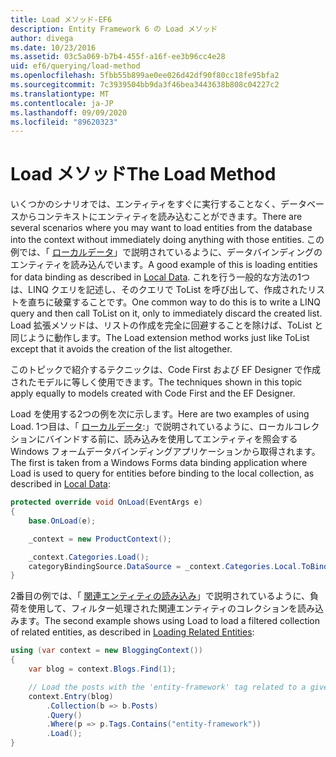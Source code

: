 ```yaml
---
title: Load メソッド-EF6
description: Entity Framework 6 の Load メソッド
author: divega
ms.date: 10/23/2016
ms.assetid: 03c5a069-b7b4-455f-a16f-ee3b96cc4e28
uid: ef6/querying/load-method
ms.openlocfilehash: 5fbb55b899ae0ee026d42df90f80cc18fe95bfa2
ms.sourcegitcommit: 7c3939504bb9da3f46bea3443638b808c04227c2
ms.translationtype: MT
ms.contentlocale: ja-JP
ms.lasthandoff: 09/09/2020
ms.locfileid: "89620323"
---
```

# <a name="the-load-method"></a><span data-ttu-id="0d3d8-103">Load メソッド</span><span class="sxs-lookup"><span data-stu-id="0d3d8-103">The Load Method</span></span>
<span data-ttu-id="0d3d8-104">いくつかのシナリオでは、エンティティをすぐに実行することなく、データベースからコンテキストにエンティティを読み込むことができます。</span><span class="sxs-lookup"><span data-stu-id="0d3d8-104">There are several scenarios where you may want to load entities from the database into the context without immediately doing anything with those entities.</span></span> <span data-ttu-id="0d3d8-105">この例では、「 [ローカルデータ](xref:ef6/querying/local-data)」で説明されているように、データバインディングのエンティティを読み込んでいます。</span><span class="sxs-lookup"><span data-stu-id="0d3d8-105">A good example of this is loading entities for data binding as described in [Local Data](xref:ef6/querying/local-data).</span></span> <span data-ttu-id="0d3d8-106">これを行う一般的な方法の1つは、LINQ クエリを記述し、そのクエリで ToList を呼び出して、作成されたリストを直ちに破棄することです。</span><span class="sxs-lookup"><span data-stu-id="0d3d8-106">One common way to do this is to write a LINQ query and then call ToList on it, only to immediately discard the created list.</span></span> <span data-ttu-id="0d3d8-107">Load 拡張メソッドは、リストの作成を完全に回避することを除けば、ToList と同じように動作します。</span><span class="sxs-lookup"><span data-stu-id="0d3d8-107">The Load extension method works just like ToList except that it avoids the creation of the list altogether.</span></span>  

<span data-ttu-id="0d3d8-108">このトピックで紹介するテクニックは、Code First および EF Designer で作成されたモデルに等しく使用できます。</span><span class="sxs-lookup"><span data-stu-id="0d3d8-108">The techniques shown in this topic apply equally to models created with Code First and the EF Designer.</span></span>  

<span data-ttu-id="0d3d8-109">Load を使用する2つの例を次に示します。</span><span class="sxs-lookup"><span data-stu-id="0d3d8-109">Here are two examples of using Load.</span></span> <span data-ttu-id="0d3d8-110">1つ目は、「 [ローカルデータ](xref:ef6/querying/local-data):」で説明されているように、ローカルコレクションにバインドする前に、読み込みを使用してエンティティを照会する Windows フォームデータバインディングアプリケーションから取得されます。</span><span class="sxs-lookup"><span data-stu-id="0d3d8-110">The first is taken from a Windows Forms data binding application where Load is used to query for entities before binding to the local collection, as described in [Local Data](xref:ef6/querying/local-data):</span></span>  

``` csharp
protected override void OnLoad(EventArgs e)
{
    base.OnLoad(e);

    _context = new ProductContext();

    _context.Categories.Load();
    categoryBindingSource.DataSource = _context.Categories.Local.ToBindingList();
}
```  

<span data-ttu-id="0d3d8-111">2番目の例では、「 [関連エンティティの読み込み](xref:ef6/querying/related-data)」で説明されているように、負荷を使用して、フィルター処理された関連エンティティのコレクションを読み込みます。</span><span class="sxs-lookup"><span data-stu-id="0d3d8-111">The second example shows using Load to load a filtered collection of related entities, as described in [Loading Related Entities](xref:ef6/querying/related-data):</span></span>  

``` csharp
using (var context = new BloggingContext())
{
    var blog = context.Blogs.Find(1);

    // Load the posts with the 'entity-framework' tag related to a given blog
    context.Entry(blog)
        .Collection(b => b.Posts)
        .Query()
        .Where(p => p.Tags.Contains("entity-framework"))
        .Load();
}
```  
